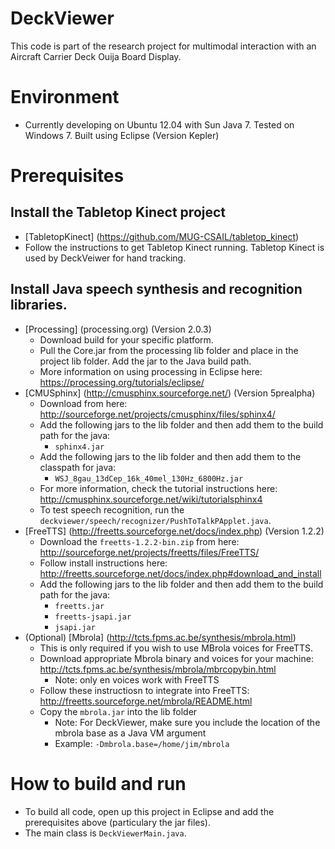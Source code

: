 # DeckViewer

This code is part of the research project for multimodal interaction with an Aircraft Carrier Deck Ouija Board Display. 

# Environment 
* Currently developing on Ubuntu 12.04 with Sun Java 7. Tested on Windows 7. Built using Eclipse (Version Kepler)

# Prerequisites

## Install the Tabletop Kinect project
* [TabletopKinect] (https://github.com/MUG-CSAIL/tabletop_kinect)
 * Follow the instructions to get Tabletop Kinect running. Tabletop Kinect is used by DeckVeiwer for hand tracking.

## Install Java speech synthesis and recognition libraries. 
* [Processing] (processing.org) (Version 2.0.3)
  * Download build for your specific platform.
  * Pull the Core.jar from the processing lib folder and place in the project lib folder. Add the jar to the Java build path. 
  * More information on using processing in Eclipse here: https://processing.org/tutorials/eclipse/
* [CMUSphinx] (http://cmusphinx.sourceforge.net/) (Version 5prealpha)
  * Download from here: http://sourceforge.net/projects/cmusphinx/files/sphinx4/
  * Add the following jars to the lib folder and then add them to the build path for the java:
    * `sphinx4.jar`
  * Add the following jars to the lib folder and then add them to the classpath for java:
    * `WSJ_8gau_13dCep_16k_40mel_130Hz_6800Hz.jar`
  * For more information, check the tutorial instructions here: http://cmusphinx.sourceforge.net/wiki/tutorialsphinx4
  * To test speech recognition, run the `deckviewer/speech/recognizer/PushToTalkPApplet.java`. 
* [FreeTTS] (http://freetts.sourceforge.net/docs/index.php) (Version 1.2.2)
  * Download the `freetts-1.2.2-bin.zip` from here: http://sourceforge.net/projects/freetts/files/FreeTTS/
  * Follow install instructions here: http://freetts.sourceforge.net/docs/index.php#download_and_install
  * Add the following jars to the lib folder and then add them to the build path for the java:
    * `freetts.jar`
    * `freetts-jsapi.jar`
    * `jsapi.jar`
* (Optional) [Mbrola] (http://tcts.fpms.ac.be/synthesis/mbrola.html)
  * This is only required if you wish to use MBrola voices for FreeTTS.
  * Download appropriate Mbrola binary and voices for your machine: http://tcts.fpms.ac.be/synthesis/mbrola/mbrcopybin.html
    * Note: only en voices work with FreeTTS
  * Follow these instructiosn to integrate into FreeTTS: http://freetts.sourceforge.net/mbrola/README.html
  * Copy the `mbrola.jar` into the lib folder
    * Note: For DeckViewer, make sure you include the location of the mbrola base as a Java VM argument
    * Example: `-Dmbrola.base=/home/jim/mbrola`

# How to build and run

* To build all code, open up this project in Eclipse and add the prerequisites above (particulary the jar files).
* The main class is `DeckViewerMain.java`.
